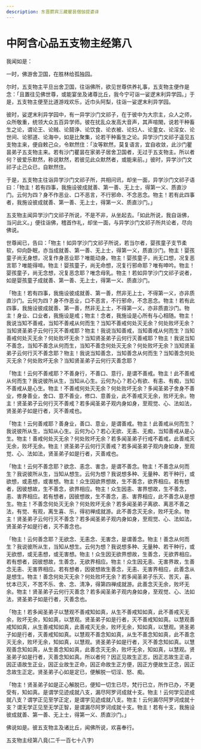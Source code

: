 ```yaml
---
description: 东晋罽宾三藏瞿昙僧伽提婆译
---
```


# 中阿含心品五支物主经第八

我闻如是：

一时，佛游舍卫国，在胜林给孤独园。

尔时，五支物主平旦出舍卫国，往诣佛所，欲见世尊供养礼事，五支物主便作是念：「且置往见佛世尊，或能宴坐及诸尊比丘，我今宁可诣一娑逻末利异学园。」于是，五支物主便至比道游戏欢乐，近巾头阿梨，往诣一娑逻末利异学园。

彼时，娑逻末利异学园中，有一异学沙门文祁子，在于彼中为大宗主，众人之师，众所敬重，统领大众五百异学师。彼在扰乱众发高大音声，其声喧閙，说若干种畜生之论，谓论王、论贼、论鬪诤、论饮食、论衣被、论妇人、论童女、论淫女、论世间、论邪道、论海中，如是比聚集，论若干种畜生之论。异学沙门文祁子遥见五支物主来，便自敕己众，令默然住：「汝等默然，莫复语言，宜自收敛，此沙门瞿昙弟子五支物主来。若有沙门瞿昙在家弟子居舍卫国者，无过于五支物主。所以者何？彼爱乐默然，称说默然，若彼见此众默然者，或能来前。」彼时，异学沙门文祁子止己众已，自默然住。

于是，五支物主往诣异学沙门文祁子所，共相问讯，却坐一面，异学沙门文祁子语曰：「物主！若有四事，我施设彼成就善、第一善、无上士，得第一义、质直沙门。云何为四？身不作恶业、口不恶言，不行邪命、不念恶念。物主！若有此四事者，我施设彼成就善、第一善、无上士，得第一义、质直沙门。」

五支物主闻异学沙门文祁子所说，不是不非，从坐起去。「如此所说，我自诣佛，当问此义。」便往诣佛，稽首作礼，却坐一面，与异学沙门文祁子所共论者，尽向佛说。

世尊闻已，告曰：「物主！如异学沙门文祁子所说，若当尔者，婴孩童子支节柔软，仰向卧眠，亦当成就善、第一善、无上士，得第一义，质直沙门。物主！婴孩童子尚无身想，况复作身恶业耶？唯能动身。物主！婴孩童子，尚无口想，况复恶言耶？唯能得啼。物主！婴孩童子，尚无命想，况复行邪命耶？唯有呻吟。物主！婴孩童子，尚无念想，况复恶念耶？唯念母乳。物主！若如异学沙门文祁子说者，如是婴孩童子成就善、第一善、无上士，得第一义、质直沙门。

「物主！若有四事，我施设彼成就善、第一善，然非无上士，不得第一义，亦非质直沙门。云何为四？身不作恶业，口不恶言，不行邪命，不念恶念。物主！若有此四事，我施设彼成就善、第一善，然非无上士，不得第一义，亦非质直沙门。物主！身业、口业者，我施设是戒；物主！念者，我施设是心所有与心相随。物主！我说当知不善戒，当知不善戒从何而生？当知不善戒何处灭无余？何处败坏无余？当知贤圣弟子云何行灭不善戒耶？物主！我说当知善戒，当知善戒从何而生？当知善戒何处灭无余？何处败坏无余？当知贤圣弟子云何行灭善戒耶？物主！我说当知不善念，当知不善念从何而生，当知不善念何处灭无余？何处败坏无余？当知贤圣弟子云何行灭不善念耶？物主！我说当知善念，当知善念从何而生？当知善念何处灭无余？何处败坏无余？当知贤圣弟子云何行灭善念耶？

「物主！云何不善戒耶？不善身行，不善口、意行，是谓不善戒。物主！此不善戒从何而生？我说彼所从生，当知从心生。云何为心？若心有欲、有恚、有痴，当知不善戒从是心生。物主！不善戒何处灭无余？何处败坏无余？多闻圣弟子舍身不善业，修身善业，舍口、意不善业，修口、意善业，此不善戒灭无余，败坏无余。物主！贤圣弟子云何行灭不善戒？若多闻圣弟子观内身如身，至观觉、心、法如法，贤圣弟子如是行者，灭不善戒也。

「物主！云何善戒耶？善身业，善口、意业，是谓善戒。物主！此善戒从何而生？我说彼所从生，当知从心生。云何为心？若心无欲、无恚、无痴，当知善戒从是心生。物主！善戒何处灭无余？何处败坏无余？若多闻圣弟子行戒不着戒，此善戒灭无余，败坏无余。物主！贤圣弟子云何行灭善戒？若多闻圣弟子观内身如身，至观觉、心、法如法，贤圣弟子如是行者，灭善戒也。

「物主！云何不善念耶？欲念、恚念、害念，是谓不善念。物主！不善念从何而生？我说彼所从生，当知从想生。云何为想？我说想多种、无量种、若干种行，或欲想，或恚想，或害想。物主！众生因欲界想故，生不善念，欲界相应。若有想者，因彼想故，生不善念，欲界相应。物主！众生因恚、害界想故，生不善念，恚、害界相应。若有想者，因彼想故，生不善念，恚、害界相应，此不善念从是想生。物主！不善念何处灭无余？何处败坏无余？若多闻圣弟子离欲、离恶不善之法，有觉、有观，离生喜、乐，得初禅成就游。此不善念灭无余，败坏无余。物主！贤圣弟子云何行灭不善念？若多闻圣弟子观内身如身，至观觉、心、法如法，贤圣弟子如是行者，灭不善念也。

「物主！云何善念耶？无欲念、无恚念、无害念，是谓善念。物主！善念从何而生？我说彼所从生，当知从想生。云何为想？我说想多种、无量种、若干种行，或无欲想，或无恚想，或无害想。物主！众生因无欲界想故，生善念，无欲界相应。若有想者，因彼想故，生善念，无欲界相应。物主！众生因无恚、无害界故，生善念无恚、无害界相应。若有想者，因彼想故生善念，无恚、无害界相应，此善念从是想生。物主！善念何处灭无余？何处败坏无余？若多闻圣弟子乐灭、苦灭，喜、忧本已灭，不苦不乐、舍、念、清净，得第四禅成就游。此善念灭无余，败坏无余。物主！贤圣弟子云何行灭善念？若多闻圣弟子观内身如身，至观觉、心、法如法，贤圣弟子如是行者，灭善念也。

「物主！若多闻圣弟子以慧观不善戒知如真，从生不善戒知如真，此不善戒灭无余，败坏无余，知如真，以慧观。贤圣弟子如是行者，灭不善戒知如真。以慧观善戒知如真，从生善戒知如真，此善戒灭无余，败坏无余，知如真，以慧观。贤圣弟子如是行者，灭善戒知如真。以慧观不善念知如真，从生不善念知如真，此不善念灭无余，败坏无余，知如真，以慧观。贤圣弟子如是行者，灭不善念知如真。以慧观善念知如真，从生善念知如真，此善念灭无余，败坏无余，知如真，以慧观。贤圣弟子如是行者，灭善念知如真。所以者何？因正见故生正志，因正志故生正语，因正语故生正业，因正业故生正命，因正命故生正方便，因正方便故生正念，因正念故生正定。贤圣弟子心如是定已，便解脱一切淫、怒、痴。

「物主！贤圣弟子如是正心解脱已，便知一切生已尽，梵行已立，所作已办，不更受有，知如真。是谓学见迹成就八支，漏尽阿罗诃成就十支。物主！云何学见迹成就八支？谓学正见至学正定，是谓学见迹成就八支。物主！云何漏尽阿罗诃成就十支？谓无学正见至无学正智，是谓漏尽阿罗诃成就十支。物主！若有十支，我施设彼成就善、第一善、无上士，得第一义、质直沙门。」

佛说如是。彼五支物主及诸比丘，闻佛所说，欢喜奉行。

五支物主经第八竟(二千一百七十八字)
